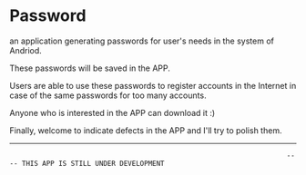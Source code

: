 # Password
an application generating passwords for user's needs in the system of Andriod. 

These passwords will be saved in the APP.

Users are able to use these passwords to register accounts in the Internet in case of the same passwords for too many accounts.

Anyone who is interested in the APP can download it :) 

Finally, welcome to indicate defects in the APP and I'll try to polish them.

--------------------------------------------------------------------------------------------------------------------

                                                                        ---- THIS APP IS STILL UNDER DEVELOPMENT
